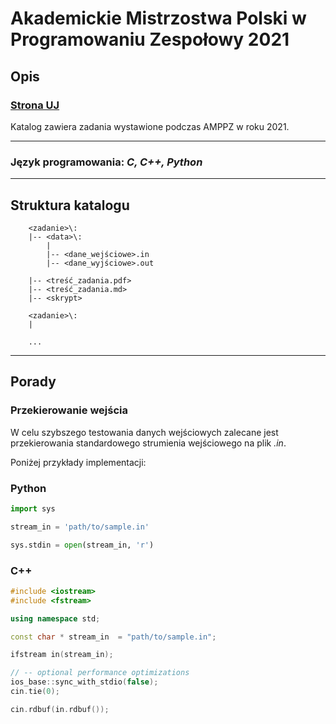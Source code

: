 # Akademickie Mistrzostwa Polski w Programowaniu Zespołowy 2021

## Opis

### [Strona UJ](https://amppz.tcs.uj.edu.pl/2021/data.html)

Katalog zawiera zadania wystawione podczas AMPPZ w roku 2021.

___

### **Język programowania:** *C, C++, Python*

___

## **Struktura katalogu**

``` text
    <zadanie>\:
    |-- <data>\:
        |
        |-- <dane_wejściowe>.in
        |-- <dane_wyjściowe>.out
    
    |-- <treść_zadania.pdf>
    |-- <treść_zadania.md>
    |-- <skrypt>
    
    <zadanie>\:
    |

    ...
```

___

## **Porady**

### **Przekierowanie wejścia**

W celu szybszego testowania danych wejściowych zalecane jest
przekierowania standardowego strumienia wejściowego na plik *.in*.

Poniżej przykłady implementacji:

### Python

``` python
import sys

stream_in = 'path/to/sample.in'

sys.stdin = open(stream_in, 'r')
```

### C++

``` cpp
#include <iostream>
#include <fstream>

using namespace std;

const char * stream_in  = "path/to/sample.in";

ifstream in(stream_in);

// -- optional performance optimizations
ios_base::sync_with_stdio(false);
cin.tie(0);

cin.rdbuf(in.rdbuf());
```
